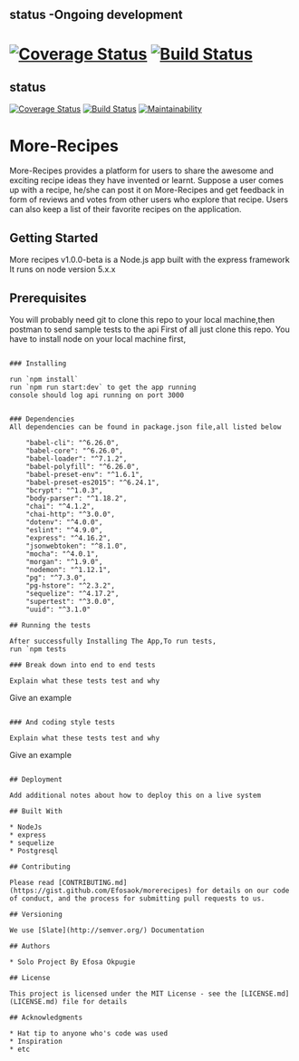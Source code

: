 ## status -Ongoing development
[![Coverage Status](https://coveralls.io/repos/github/Efosaok/More-Recipes/badge.svg?branch=development)](https://coveralls.io/github/Efosaok/More-Recipes?branch=development) [![Build Status](https://travis-ci.org/Efosaok/More-Recipes.svg?branch=development)](https://travis-ci.org/Efosaok/More-Recipes)
=======
## status
[![Coverage Status](https://coveralls.io/repos/github/Efosaok/More-Recipes/badge.svg?branch=development)](https://coveralls.io/github/Efosaok/More-Recipes?branch=development) [![Build Status](https://travis-ci.org/Efosaok/More-Recipes.svg?branch=development)](https://travis-ci.org/Efosaok/More-Recipes) [![Maintainability](https://api.codeclimate.com/v1/badges/1d2147dde2b3b480038b/maintainability)](https://codeclimate.com/github/Efosaok/More-Recipes/maintainability)
# More-Recipes
More-Recipes provides a platform for users to share the awesome and exciting  recipe ideas they have invented or learnt.  Suppose a user comes up with a recipe,  he/she can post it on More-Recipes and  get feedback in form of reviews and votes from other users who explore that recipe. Users can also keep a list of their favorite recipes on the application.

## Getting Started
More recipes v1.0.0-beta is a Node.js app built with the express framework
It runs on node version 5.x.x

## Prerequisites

You will probably need git to clone this repo to your 
local machine,then postman to send sample tests to the api
First of all just clone this repo.
You have to install node on your local machine first,

```

### Installing

run `npm install`
run `npm run start:dev` to get the app running
console should log api running on port 3000


### Dependencies
All dependencies can be found in package.json file,all listed below

    "babel-cli": "^6.26.0",
    "babel-core": "^6.26.0",
    "babel-loader": "^7.1.2",
    "babel-polyfill": "^6.26.0",
    "babel-preset-env": "^1.6.1",
    "babel-preset-es2015": "^6.24.1",
    "bcrypt": "^1.0.3",
    "body-parser": "^1.18.2",
    "chai": "^4.1.2",
    "chai-http": "^3.0.0",
    "dotenv": "^4.0.0",
    "eslint": "^4.9.0",
    "express": "^4.16.2",
    "jsonwebtoken": "^8.1.0",
    "mocha": "^4.0.1",
    "morgan": "^1.9.0",
    "nodemon": "^1.12.1",
    "pg": "^7.3.0",
    "pg-hstore": "^2.3.2",
    "sequelize": "^4.17.2",
    "supertest": "^3.0.0",
    "uuid": "^3.1.0"

## Running the tests

After successfully Installing The App,To run tests,
run `npm tests

### Break down into end to end tests

Explain what these tests test and why

```
Give an example
```

### And coding style tests

Explain what these tests test and why

```
Give an example
```

## Deployment

Add additional notes about how to deploy this on a live system

## Built With

* NodeJs
* express
* sequelize
* Postgresql

## Contributing

Please read [CONTRIBUTING.md](https://gist.github.com/Efosaok/morerecipes) for details on our code of conduct, and the process for submitting pull requests to us.

## Versioning

We use [Slate](http://semver.org/) Documentation

## Authors

* Solo Project By Efosa Okpugie

## License

This project is licensed under the MIT License - see the [LICENSE.md](LICENSE.md) file for details

## Acknowledgments

* Hat tip to anyone who's code was used
* Inspiration
* etc
